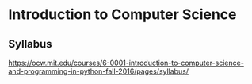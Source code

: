 # Introduction to Computer Science

## Syllabus

https://ocw.mit.edu/courses/6-0001-introduction-to-computer-science-and-programming-in-python-fall-2016/pages/syllabus/ 
